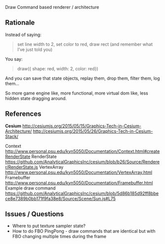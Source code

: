Draw Command based renderer / architecture

## Rationale

Instead of saying:

> set line width to 2, set color to red, draw rect (and remember what I’ve just told you)

You say:

> draw({ shape: red, width: 2, color: red})

And you can save that state objects, replay them, drop them, filter them, log them...

So more game engine like, more functional, more virtual dom like, less hidden state dragging around.


## References

**Cesium**
http://cesiumjs.org/2015/05/15/Graphics-Tech-in-Cesium-Architecture/
http://cesiumjs.org/2015/05/26/Graphics-Tech-in-Cesium-Stack/

Context http://www.personal.psu.edu/kyn5050/Documentation/Context.html#createRenderState
RenderState https://github.com/AnalyticalGraphicsInc/cesium/blob/b26/Source/Renderer/RenderState.js
VertexArray http://www.personal.psu.edu/kyn5050/Documentation/VertexArray.html
Framebuffer http://www.personal.psu.edu/kyn5050/Documentation/Framebuffer.html
Example draw command https://github.com/AnalyticalGraphicsInc/cesium/blob/5d86b185d92ff8bbece8e7389b0bb171f9fa38e8/Source/Scene/Sun.js#L75


## Issues / Questions

- Where to put texture sampler state?
- How to do FBO PingPong -  draw commands that are identical but with FBO changing multiple times during the frame


